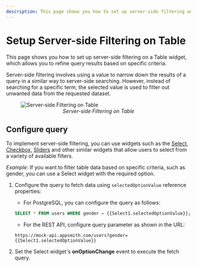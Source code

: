 ```yaml
---
description: This page shows you how to set up server-side filtering on a Table widget, which allows you to refine query results based on specific criteria.
---
```



# Setup Server-side Filtering on Table

This page shows you how to set up server-side filtering on a Table widget, which allows you to refine query results based on specific criteria.

Server-side filtering involves using a value to narrow down the results of a query in a similar way to server-side searching. However, instead of searching for a specific term, the selected value is used to filter out unwanted data from the requested dataset. 

 <figure>
  <img src="/img/table-filter-1.gif" style= {{width:"810px", height:"auto"}} alt="Server-side Filtering on Table"/>
  <figcaption align = "center"><i>Server-side Filtering on Table</i></figcaption>
</figure>


## Configure query

To implement server-side filtering, you can use widgets such as the [Select](/reference/widgets/select/), [Checkbox](/reference/widgets/checkbox), [Sliders](/reference/widgets/category-slider) and other similar widgets that allow users to select from a variety of available filters.

*Example*: If you want to filter table data based on specific criteria, such as gender, you can use a Select widget with the required option.

1. Configure the query to fetch data using `selectedOptionValue` reference properties:

    * For PostgreSQL, you can configure the query as follows:

    ```sql
    SELECT * FROM users WHERE gender = {{Select1.selectedOptionValue}};
    ```

    * For the REST API, configure query parameter as shown in the URL:

    ```
    https://mock-api.appsmith.com/users?gender={{Select1.selectedOptionValue}}
    ```

3. Set the Select widget's **onOptionChange** event to execute the fetch query.
 
 